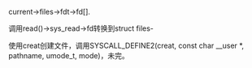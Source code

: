 current->files->fdt->fd[].  


调用read()->sys_read->fd转换到struct files-


使用creat创建文件，调用SYSCALL_DEFINE2(creat, const char __user *, pathname, umode_t, mode)，未完。  
